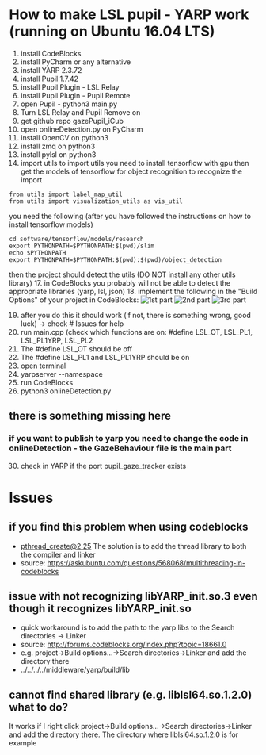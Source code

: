 # How to make LSL pupil - YARP work (running on Ubuntu 16.04 LTS)
1. install CodeBlocks
2. install PyCharm or any alternative
3. install YARP  2.3.72
4. install Pupil 1.7.42
5. install Pupil Plugin - LSL Relay
6. install Pupil Plugin - Pupil Remote
7. open Pupil - python3 main.py 
8. Turn LSL Relay and Pupil Remove on 
9. get github repo gazePupil_iCub
10. open onlineDetection.py on PyCharm
11. install OpenCV on python3
12. install zmq on python3 
13. install pylsl on python3 
14. import utils
to import utils you need to install tensorflow with gpu then get the models of tensorflow for object recognition to recognize the import 
```
from utils import label_map_util
from utils import visualization_utils as vis_util
```
you need the following (after you have followed the instructions on how to install tensorflow models)
``` 
cd software/tensorflow/models/research
export PYTHONPATH=$PYTHONPATH:$(pwd)/slim
echo $PYTHONPATH 
export PYTHONPATH=$PYTHONPATH:$(pwd):$(pwd)/object_detection 
```
then the project should detect the utils (DO NOT install any other utils library)
17. in CodeBlocks you probably will not be able to detect the appropriate libraries (yarp, lsl, json)
18. implement the following in the "Build Options" of your project in CodeBlocks:
![1st part](https://github.com/NunoDuarte/armCoupling_iCub/blob/master/lsl/images/IMG_2989.jpg)
![2nd part](https://github.com/NunoDuarte/armCoupling_iCub/blob/master/lsl/images/IMG_2990.jpg)
![3rd part](https://github.com/NunoDuarte/armCoupling_iCub/blob/master/lsl/images/IMG_2991.jpg)

19. after you do this it should work (if not, there is something wrong, good luck) -> check # Issues for help
20. run main.cpp (check which functions are on: #define LSL_OT, LSL_PL1, LSL_PL1YRP, LSL_PL2 
21. The #define LSL_OT should be off
22. The #define LSL_PL1 and LSL_PL1YRP should be on
23. open terminal
24. yarpserver --namespace
25. run CodeBlocks 
28. python3 onlineDetection.py
## there is something missing here  
### if you want to publish to yarp you need to change the code in onlineDetection - the GazeBehaviour file is the main part
30. check in YARP if the port pupil_gaze_tracker exists 

# Issues
## if you find this problem when using codeblocks 
- pthread_create@2.25 
The solution is to add the thread library to both the compiler and linker 
- source: https://askubuntu.com/questions/568068/multithreading-in-codeblocks

## issue with not recognizing libYARP_init.so.3 even though it recognizes libYARP_init.so
- quick workaround is to add the path to the yarp libs to the Search directories -> Linker 
- source: http://forums.codeblocks.org/index.php?topic=18661.0 
- e.g. project->Build options...->Search directories->Linker and add the directory there
- ../../../../middleware/yarp/build/lib

## cannot find shared library (e.g. liblsl64.so.1.2.0) what to do?
It works if I right click project->Build options...->Search directories->Linker and add the directory there.
The directory where liblsl64.so.1.2.0 is for example


